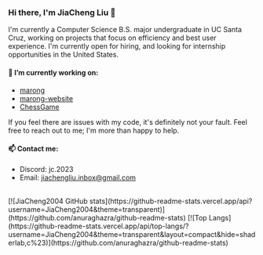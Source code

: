 ### Hi there, I'm JiaCheng Liu 👋

I'm currently a Computer Science B.S. major undergraduate in UC Santa Cruz, working on projects that focus on efficiency and best user experience. I'm currently open for hiring, and looking for internship opportunities in the United States.

#### 🔭 I’m currently working on:
  - [marong](https://github.com/JiaCheng2004/marong)
  - [marong-website](https://github.com/JiaCheng2004/marong-website)
  - [ChessGame](https://github.com/JiaCheng2004/ChessGame)

If you feel there are issues with my code, it's definitely not your fault. Feel free to reach out to me; I'm more than happy to help.
#### :mailbox: Contact me:
- Discord: jc.2023
- Email: jiachengliu.inbox@gmail.com

<br/>
[![JiaCheng2004 GitHub stats](https://github-readme-stats.vercel.app/api?username=JiaCheng2004&theme=transparent)](https://github.com/anuraghazra/github-readme-stats) 
[![Top Langs](https://github-readme-stats.vercel.app/api/top-langs/?username=JiaCheng2004&theme=transparent&layout=compact&hide=shaderlab,c%23)](https://github.com/anuraghazra/github-readme-stats)
